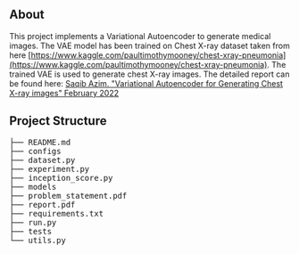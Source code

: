 ## About
This project implements a Variational Autoencoder to generate medical images. The VAE model has been trained on Chest X-ray dataset taken from here [https://www.kaggle.com/paultimothymooney/chest-xray-pneumonia](https://www.kaggle.com/paultimothymooney/chest-xray-pneumonia). The trained VAE is used to generate chest X-ray images. The detailed report can be found here: [Saqib Azim. "Variational Autoencoder for Generating Chest X-ray images" February 2022](report.pdf)

## Project Structure
<pre>
├── README.md
├── configs
├── dataset.py
├── experiment.py
├── inception_score.py
├── models
├── problem_statement.pdf
├── report.pdf
├── requirements.txt
├── run.py
├── tests
└── utils.py
</pre>